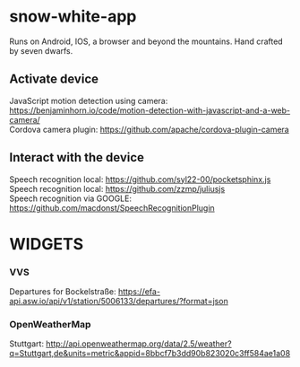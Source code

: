 # snow-white-app
Runs on Android, IOS, a browser and beyond the mountains. Hand crafted by seven dwarfs.

## Activate device
JavaScript motion detection using camera: https://benjaminhorn.io/code/motion-detection-with-javascript-and-a-web-camera/  
Cordova camera plugin: https://github.com/apache/cordova-plugin-camera

## Interact with the device
Speech recognition local: https://github.com/syl22-00/pocketsphinx.js  
Speech recognition local: https://github.com/zzmp/juliusjs  
Speech recognition via GOOGLE: https://github.com/macdonst/SpeechRecognitionPlugin

# WIDGETS

### VVS
Departures for Bockelstraße: https://efa-api.asw.io/api/v1/station/5006133/departures/?format=json

### OpenWeatherMap
Stuttgart: http://api.openweathermap.org/data/2.5/weather?q=Stuttgart,de&units=metric&appid=8bbcf7b3dd90b823020c3ff584ae1a08
